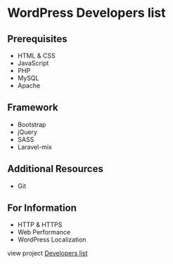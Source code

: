 # WordPress Developers list

## Prerequisites
* HTML & CSS
* JavaScript
* PHP
* MySQL
* Apache

## Framework
* Bootstrap
* jQuery
* SASS
* Laravel-mix

## Additional Resources
* Git

## For Information
* HTTP & HTTPS
* Web Performance
* WordPress Localization





view project [Developers list](https://lydia2010.github.io/wordpress_autotrade/)   
